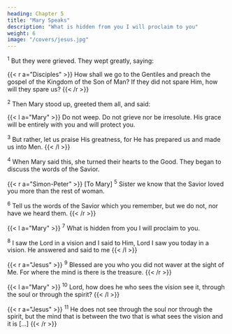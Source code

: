 ```yaml
---
heading: Chapter 5
title: "Mary Speaks" 
description: "What is hidden from you I will proclaim to you"
weight: 6
image: "/covers/jesus.jpg"
---
```



<sup>1</sup> But they were grieved. They wept greatly, saying:


{{< r a="Disciples" >}}
How shall we go to the Gentiles and preach the gospel of the Kingdom of the Son of Man? If they did not spare Him, how will they spare us?
{{< /r >}}


<sup>2</sup> Then Mary stood up, greeted them all, and said:

{{< l a="Mary" >}}
Do not weep. Do not grieve nor be irresolute. His grace will be entirely with you and will protect you.

<sup>3</sup> But rather, let us praise His greatness, for He has prepared us and made us into Men.
{{< /l >}}


<sup>4</sup> When Mary said this, she turned their hearts to the Good. They began to discuss the words of the Savior.


{{< r a="Simon-Peter" >}}
[To Mary] <sup>5</sup> Sister we know that the Savior loved you more than the rest of woman.

<sup>6</sup> Tell us the words of the Savior which you remember, but we do not, nor have we heard them.
{{< /r >}}


{{< l a="Mary" >}}
<sup>7</sup> What is hidden from you I will proclaim to you.

<sup>8</sup> I saw the Lord in a vision and I said to Him, Lord I saw you today in a vision. He answered and said to me
{{< /l >}}


{{< r a="Jesus" >}}
<sup>9</sup> Blessed are you who you did not waver at the sight of Me. For where the mind is there is the treasure.
{{< /r >}}

{{< l a="Mary" >}}
<sup>10</sup> Lord, how does he who sees the vision see it, through the soul or through the spirit?
{{< /l >}}

{{< r a="Jesus" >}}
<sup>11</sup> He does not see through the soul nor through the spirit, but the mind that is between the two that is what sees the vision and it is [...]
{{< /r >}}

